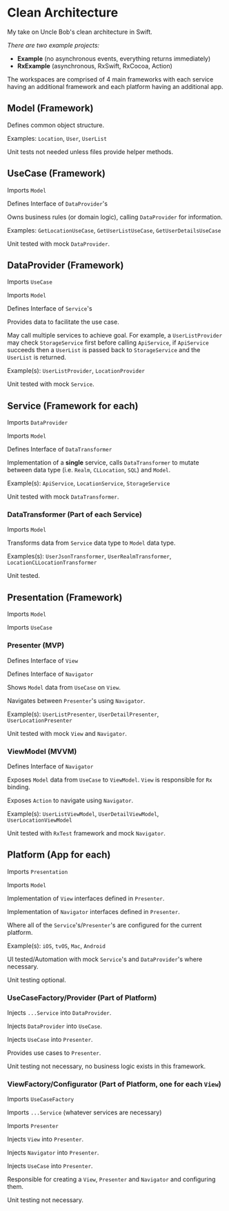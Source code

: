 # Clean Architecture
My take on Uncle Bob's clean architecture in Swift.

*There are two example projects:*
- **Example** (no asynchronous events, everything returns immediately)
- **RxExample** (asynchronous, RxSwift, RxCocoa, Action)

The workspaces are comprised of 4 main frameworks with each service having an additional framework and each platform having an additional app.

## Model (Framework)
Defines common object structure.

Examples: `Location`, `User`, `UserList`

Unit tests not needed unless files provide helper methods.

## UseCase (Framework)
Imports `Model`

Defines Interface of `DataProvider`'s

Owns business rules (or domain logic), calling `DataProvider` for information.

Examples: `GetLocationUseCase`, `GetUserListUseCase`, `GetUserDetailsUseCase`

Unit tested with mock `DataProvider`.

## DataProvider (Framework)
Imports `UseCase`

Imports `Model`

Defines Interface of `Service`'s

Provides data to facilitate the use case.

May call multiple services to achieve goal. For example, a `UserListProvider` may check `StorageService` first before calling `ApiService`, if `ApiService` succeeds then a `UserList` is passed back to `StorageService` and the `UserList` is returned.

Example(s): `UserListProvider`, `LocationProvider`

Unit tested with mock `Service`.

## Service (Framework for each)
Imports `DataProvider`

Imports `Model`

Defines Interface of `DataTransformer`

Implementation of a **single** service, calls `DataTransformer` to mutate between data type (i.e. `Realm`, `CLLocation`, `SQL`) and `Model`.

Example(s): `ApiService`, `LocationService`, `StorageService`

Unit tested with mock `DataTransformer`.

### DataTransformer (Part of each Service)
Imports `Model`

Transforms data from `Service` data type to `Model` data type.

Examples(s): `UserJsonTransformer`, `UserRealmTransformer`, `LocationCLLocationTransformer`

Unit tested.

## Presentation (Framework)
Imports `Model`

Imports `UseCase`

### Presenter (MVP)

Defines Interface of `View`

Defines Interface of `Navigator`

Shows `Model` data from `UseCase` on `View`.

Navigates between `Presenter`'s using `Navigator`.

Example(s): `UserListPresenter`, `UserDetailPresenter`, `UserLocationPresenter`

Unit tested with mock `View` and `Navigator`.

### ViewModel (MVVM)

Defines Interface of `Navigator`

Exposes `Model` data from `UseCase` to `ViewModel`. `View` is responsible for `Rx` binding.

Exposes `Action` to navigate using `Navigator`.

Example(s): `UserListViewModel`, `UserDetailViewModel`, `UserLocationViewModel`

Unit tested with `RxTest` framework and mock `Navigator`.

## Platform (App for each)
Imports `Presentation`

Imports `Model`

Implementation of `View` interfaces defined in `Presenter`.

Implementation of `Navigator` interfaces defined in `Presenter`.

Where all of the `Service`'s/`Presenter`'s are configured for the current platform.

Example(s): `iOS`, `tvOS`, `Mac`, `Android`

UI tested/Automation with mock `Service`'s and `DataProvider`'s where necessary.

Unit testing optional.

### UseCaseFactory/Provider (Part of Platform)

Injects `...Service` into `DataProvider`.

Injects `DataProvider` into `UseCase`.

Injects `UseCase` into `Presenter`.

Provides use cases to `Presenter`.

Unit testing not necessary, no business logic exists in this framework.

### ViewFactory/Configurator (Part of Platform, one for each `View`)

Imports `UseCaseFactory`

Imports `...Service` (whatever services are necessary)

Imports `Presenter`

Injects `View` into `Presenter`.

Injects `Navigator` into `Presenter`.

Injects `UseCase` into `Presenter`.

Responsible for creating a `View`, `Presenter` and `Navigator` and configuring them.

Unit testing not necessary.
